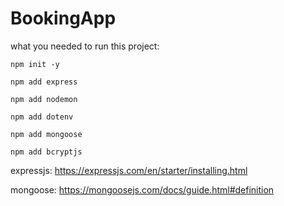 # BookingApp

what you needed to run this project:
    
    npm init -y

    npm add express

    npm add nodemon

    npm add dotenv

    npm add mongoose
    
    npm add bcryptjs

expressjs:
https://expressjs.com/en/starter/installing.html

mongoose:
https://mongoosejs.com/docs/guide.html#definition

